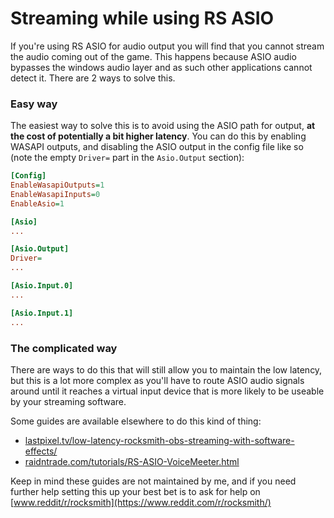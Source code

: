 # Streaming while using RS ASIO

If you're using RS ASIO for audio output you will find that you cannot stream the audio coming out of the game. This happens because ASIO audio bypasses the windows audio layer and as such other applications cannot detect it.
There are 2 ways to solve this.

### Easy way

The easiest way to solve this is to avoid using the ASIO path for output, **at the cost of potentially a bit higher latency**. You can do this by enabling WASAPI outputs, and disabling the ASIO output in the config file like so (note the empty `Driver=` part in the `Asio.Output` section):

```ini
[Config]
EnableWasapiOutputs=1
EnableWasapiInputs=0
EnableAsio=1

[Asio]
...

[Asio.Output]
Driver=
...

[Asio.Input.0]
...

[Asio.Input.1]
...
```

### The complicated way

There are ways to do this that will still allow you to maintain the low latency, but this is a lot more complex as you'll have to route ASIO audio signals around until it reaches a virtual input device that is more likely to be useable by your streaming software.

Some guides are available elsewhere to do this kind of thing:

- [lastpixel.tv/low-latency-rocksmith-obs-streaming-with-software-effects/](https://lastpixel.tv/low-latency-rocksmith-obs-streaming-with-software-effects/)
- [raidntrade.com/tutorials/RS-ASIO-VoiceMeeter.html](https://raidntrade.com/tutorials/RS-ASIO-VoiceMeeter.html)

Keep in mind these guides are not maintained by me, and if you need further help setting this up your best bet is to ask for help on [www.reddit/r/rocksmith](https://www.reddit.com/r/rocksmith/)